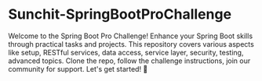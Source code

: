 # Sunchit-SpringBootProChallenge
Welcome to the Spring Boot Pro Challenge! Enhance your Spring Boot skills through practical tasks and projects. This repository covers various aspects like setup, RESTful services, data access, service layer, security, testing, advanced topics. Clone the repo, follow the challenge instructions, join our community for support. Let's get started! 🚀
